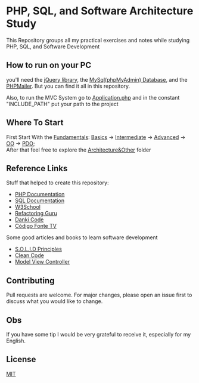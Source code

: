 # PHP, SQL, and Software Architecture Study
 
 This Repository groups all my practical exercises and notes while studying PHP, SQL, and Software Development
 
 ## How to run on your PC
 you'll need the [jQuery library](https://jquery.com/download/), the [MySql(phpMyAdmin) Database](https://github.com/Gabriel-Spinola/PHP-and-SQL-Study/tree/main/DataBases), and the [PHPMailer](https://github.com/PHPMailer/PHPMailer).
 But you can find it all in this repository.
 
 Also, to run the MVC System go to [Application.php](https://github.com/Gabriel-Spinola/PHP-and-SQL-Study/blob/main/Achitecture%26Others/MVC%26Route/Application.php) and in the constant "INCLUDE_PATH" put your path to the project
 
 ## Where To Start
 First Start With the [Fundamentals](https://github.com/Gabriel-Spinola/PHP-and-SQL-Study/tree/main/Fundamentals): [Basics](https://github.com/Gabriel-Spinola/PHP-and-SQL-Study/tree/main/Fundamentals/Basics) -> [Intermediate](https://github.com/Gabriel-Spinola/PHP-and-SQL-Study/tree/main/Fundamentals/Intermediate) -> [Advanced](https://github.com/Gabriel-Spinola/PHP-and-SQL-Study/tree/main/Fundamentals/Advanced) -> [OO](https://github.com/Gabriel-Spinola/PHP-and-SQL-Study/tree/main/Fundamentals/OO) -> [PDO](https://github.com/Gabriel-Spinola/PHP-and-SQL-Study/tree/main/Fundamentals/PDO);<br>
 After that feel free to explore the [Architecture&Other](https://github.com/Gabriel-Spinola/PHP-and-SQL-Study/tree/main/Achitecture%26Others) folder
 
 ## Reference Links
 Stuff that helped to create this repository: <br>
 - [PHP Documentation](https://www.php.net/docs.php)
 - [SQL Documentation](https://dev.mysql.com/doc/refman/8.0/en/)
 - [W3School](https://www.w3schools.com/default.asp)
 - [Refactoring Guru](https://refactoring.guru/)
 - [Danki Code](https://cursos.dankicode.com/)
 - [Código Fonte TV](https://www.youtube.com/user/codigofontetv)
 
 Some good articles and books to learn software development
 - [S.O.L.I.D Principles](https://www.digitalocean.com/community/conceptual_articles/s-o-l-i-d-the-first-five-principles-of-object-oriented-design)
 - [Clean Code](https://www.amazon.com/Clean-Code-Handbook-Software-Craftsmanship/dp/0132350882)
 - [Model View Controller](https://en.wikipedia.org/wiki/Model%E2%80%93view%E2%80%93controller)

## Contributing
Pull requests are welcome. For major changes, please open an issue first to discuss what you would like to change.

## Obs
If you have some tip I would be very grateful to receive it, especially for my English.

## License
[MIT](https://github.com/Gabriel-Spinola/PHP-and-SQL-Study/blob/main/LICENSE)
